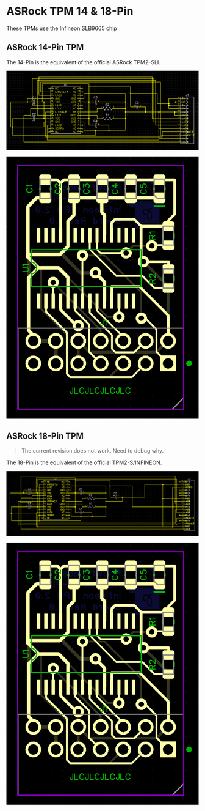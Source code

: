# ASRock TPM 14 & 18-Pin

These TPMs use the Infineon SLB9665 chip 


## ASRock 14-Pin TPM

The 14-Pin is the equivalent of the official ASRock TPM2-SLI.

![14-Pin Schematic](./ASROCKTPM14/Schematic.png)

![14-Pin Board](./ASROCKTPM14/Board.png)


## ASRock 18-Pin TPM

> The current revision does not work. Need to debug why.

The 18-Pin is the equivalent of the official TPM2-S/INFINEON.

![18-Pin Schematic](./ASROCKTPM18/Schematic.png)

![18-Pin Board](./ASROCKTPM14/Board.png)

